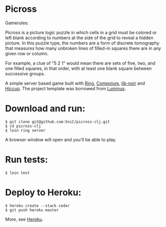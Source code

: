 Picross
=========


Gamerules:

Picross is a picture logic puzzle in which cells in a grid must be colored or left blank according to numbers at the side of the grid to reveal a hidden picture. 
In this puzzle type, the numbers are a form of discrete tomography that measures how many unbroken lines of filled-in squares there are in any given row or column. 

For example, a clue of "5 2 1" would mean there are sets of five, two, and one filled squares, in that order, with at least one blank square between successive groups.











A simple server based game built with
[Ring](https://github.com/ring-clojure),
[Compojure](https://github.com/weavejester/compojure),
[lib-noir](https://github.com/noir-clojure/lib-noir) and
[Hiccup](https://github.com/weavejester/hiccup). The project template
was borrowed from [Luminus](http://www.luminusweb.net/). 

# Download and run: 

    $ git clone git@github.com:SniC/picross-clj.git
    $ cd picross-clj
    $ lein ring server
    
A browser window will open and you'll be able to play.

# Run tests:    

    $ lein test

# Deploy to Heroku:

    $ heroku create --stack cedar
    $ git push heroku master    

More, see [Heroku](https://blog.heroku.com/archives/2011/7/5/clojure_on_heroku).
